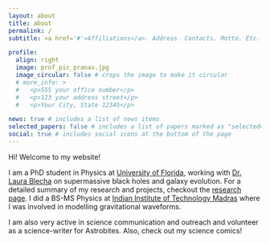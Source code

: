 ```yaml
---
layout: about
title: about
permalink: /
subtitle: <a href='#'>Affiliations</a>. Address. Contacts. Motto. Etc.

profile:
  align: right
  image: prof_pic_pranav.jpg
  image_circular: false # crops the image to make it circular
  # more_info: >
  #   <p>555 your office number</p>
  #   <p>123 your address street</p>
  #   <p>Your City, State 12345</p>

news: true # includes a list of news items
selected_papers: false # includes a list of papers marked as "selected={true}"
social: true # includes social icons at the bottom of the page
---
```


Hi! Welcome to my website!


I am a PhD student in Physics at [University of Florida](https://www.phys.ufl.edu/wp/), working with [Dr. Laura Blecha](http://www.phys.ufl.edu/~lblecha/) on supermassive black holes and galaxy evolution. For a detailed summary of my research and projects, checkout the [research page](projects). I did a BS-MS Physics at [Indian Institute of Technology Madras](https://www.iitm.ac.in/) where I was involved in modelling gravitational waveforms. 

I am also very active in science communication and outreach and volunteer as a science-writer for Astrobites. Also, check out my science comics! 





<!-- <p align="center">
<img align="center" width="500" height="500" src="https://media.newyorker.com/cartoons/593b65345d2f45736c34cecc/master/w_1280,c_limit/birds.jpg">
</p>

<div style="text-align: center"> <em>"Was that you I heard just now, or was it two black holes colliding?”</em>  </div>


<div style="text-align: center"> <small> Credits: New Yorker, February 12, 2016 </small></div> -->




<!-- Link to your social media connections, too. This theme is set up to use [Font Awesome icons](https://fontawesome.com/) and [Academicons](https://jpswalsh.github.io/academicons/), like the ones below. Add your Facebook, Twitter, LinkedIn, Google Scholar, or just disable all of them. -->
